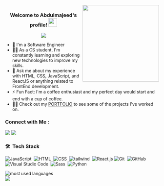 
<img width="250" align="right" src="https://c.tenor.com/_DOBjnGspYAAAAAM/code-coding.gif">

<h3 align="center">
  Welcome to Abdulmajeed's profile!
  <img src="https://media.giphy.com/media/hvRJCLFzcasrR4ia7z/giphy.gif" width="28">
</h3>

<p align="center">
  <a href="https://github.com/DenverCoder1/readme-typing-svg"><img src="https://readme-typing-svg.herokuapp.com/?lines=FrontEnd%20web%20developer;Always%20learning%20new%20things&font=Fira%20Code&center=true&width=440&height=45&color=f75c7e&vCenter=true&size=22"></a>
</p> 

- 🏢 I'm a Software Engineer
- 👨‍💻 As a CS student, I'm constantly learning and exploring new technologies to improve my skills.
- 💬 Ask me about my experience with HTML, CSS, JavaScript, and ReactJS or anything related to FrontEnd development.
- ⚡ Fun Fact: I'm a coffee enthusiast and my perfect day would start and end with a cup of coffee.
- 👨‍💻 Check out my <a href="https://abdulmajeed.vercel.app" target="_blank">PORTFOLIO</a> to see some of the projects I've worked on.


### Connect with Me :

<a href="https://linkedin.com/in/abdulmajeed-tawfik" target="_blank"><img src="https://img.shields.io/badge/abdulmajeed-blue?style=for-the-badge&logo=Linkedin&logoColor=white"/></a>
<a href="https://t.me/Abdulmajeed234" target="_blank"><img src="https://img.shields.io/badge/abdulmajeed-blue?style=for-the-badge&logo=Telegram&logoColor=white"/></a>

### 🛠 &nbsp;Tech Stack
![JavaScript](https://img.shields.io/badge/-JavaScript-05122A?style=flat&logo=javascript)&nbsp;
![HTML](https://img.shields.io/badge/-HTML-05122A?style=flat&logo=HTML5)&nbsp;
![CSS](https://img.shields.io/badge/-CSS-05122A?style=flat&logo=CSS3&logoColor=1572B6)&nbsp;
![tailwind](https://img.shields.io/badge/-tailwind-05122A?style=flat&logo=Tailwind&logoColor=1572B6)&nbsp;
![React.js](https://img.shields.io/badge/-React-05122A?style=flat&logo=react)
![Git](https://img.shields.io/badge/-Git-05122A?style=flat&logo=git)&nbsp;
![GitHub](https://img.shields.io/badge/-GitHub-05122A?style=flat&logo=github)&nbsp;
![Visual Studio Code](https://img.shields.io/badge/-Visual%20Studio%20Code-05122A?style=flat&logo=visual-studio-code&logoColor=007ACC)&nbsp;
![Sass](https://img.shields.io/badge/-Sass-05122A?style=flat&logo=sass)&nbsp;
![Python](https://img.shields.io/badge/-Python%20-05122A?style=flat&logo=python)&nbsp;




<img align="left" src="https://github-readme-stats.vercel.app/api/top-langs?username=Abdulmajeed-Tawfiq&show_icons=true&locale=en&layout=compact&theme=radical" alt="most used languages" />
<br>
<a href="https://komarev.com/ghpvc/?username=Abdulmajeed-Tawfiq&style=for-the-badge">
    <img src="https://komarev.com/ghpvc/?username=Abdulmajeed-Tawfiq&style=for-the-badge">
</a>
